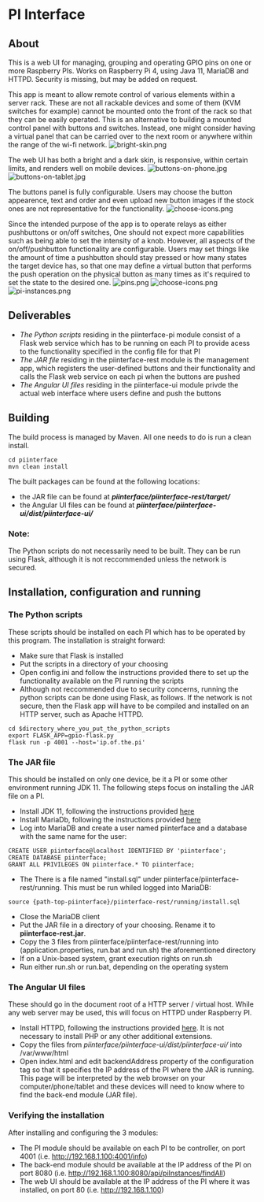 # PI Interface


## About
This is a web UI for managing, grouping and operating GPIO pins on one or more Raspberry PIs. Works on Raspberry Pi 4, using Java 11, MariaDB and HTTPD. Security is missing, but may be added on request.

This app is meant to allow remote control of various elements within a server rack. These are not all rackable devices and some of them (KVM switches for example) cannot be mounted onto the front of the rack so that they can be easily operated. This is an alternative to building a mounted control panel with buttons and switches. Instead, one might consider having a virtual panel that can be carried over to the next room or anywhere within the range of the wi-fi network.
![bright-skin.png](https://raw.githubusercontent.com/fx89/piinterface/master/res/galery/bright-skin.png)

The web UI has both a bright and a dark skin, is responsive, within certain limits, and renders well on mobile devices.
![buttons-on-phone.jpg](https://raw.githubusercontent.com/fx89/piinterface/master/res/galery/buttons-on-phone.jpg)
![buttons-on-tablet.jpg](https://raw.githubusercontent.com/fx89/piinterface/master/res/galery/buttons-on-tablet.jpg)

The buttons panel is fully configurable. Users may choose the button appearence, text and order and even upload new button images if the stock ones are not representative for the functionality.
![choose-icons.png](https://raw.githubusercontent.com/fx89/piinterface/master/res/galery/choose-icons.png)

Since the intended purpose of the app is to operate relays as either pushbuttons or on/off switches, One should not expect more capabilities such as being able to set the intensity of a knob. However, all aspects of the on/off/pushbutton functionality are configurable. Users may set things like the amount of time a pushbutton should stay pressed or how many states the target device has, so that one may define a virtual button that performs the push operation on the physical button as many times as it's required to set the state to the desired one.
![pins.png](https://raw.githubusercontent.com/fx89/piinterface/master/res/galery/pins.png)
![choose-icons.png](https://raw.githubusercontent.com/fx89/piinterface/master/res/galery/choose-icons.png)
![pi-instances.png](https://raw.githubusercontent.com/fx89/piinterface/master/res/galery/pi-instances.png)


## Deliverables
- *The Python scripts* residing in the piinterface-pi module consist of a Flask web service which has to be running on each PI to provide acess to the functionality specified in the config file for that PI
- *The JAR file* residing in the piinterface-rest module is the management app, which registers the user-defined buttons and their functionality and calls the Flask web service on each pi when the buttons are pushed
- *The Angular UI files* residing in the piinterface-ui module privde the actual web interface where users define and push the buttons


## Building
The build process is managed by Maven. All one needs to do is run a clean install.
```
cd piinterface
mvn clean install
```

The built packages can be found at the following locations:
 - the JAR file can be found at **_piinterface/piinterface-rest/target/_**
 - the Angular UI files can be found at **_piinterface/piinterface-ui/dist/piinterface-ui/_**

### Note:
The Python scripts do not necessarily need to be built. They can be run using Flask, although it is not reccommended unless the network is secured. 


## Installation, configuration and running

### The Python scripts
These scripts should be installed on each PI which has to be operated by this program. The installation is straight forward:
 - Make sure that Flask is installed
 - Put the scripts in a directory of your choosing
 - Open config.ini and follow the instructions provided there to set up the functionality available on the PI running the scripts
 - Although not reccommended due to security concerns, running the python scripts can be done using Flask, as follows. If the network is not secure, then the Flask app will have to be compiled and installed on an HTTP server, such as Apache HTTPD.
 ```
 cd $directory_where_you_put_the_python_scripts
 export FLASK_APP=gpio-flask.py
 flask run -p 4001 --host='ip.of.the.pi'
 ```

### The JAR file
This should be installed on only one device, be it a PI or some other environment running JDK 11. The following steps focus on installing the JAR file on a PI.
 - Install JDK 11, following the instructions provided [here](https://phoenixnap.com/kb/install-java-raspberry-pi)
 - Install MariaDb, following the instructions provided [here](https://raspberrytips.com/install-mariadb-raspberry-pi/#How_to_install_MariaDB_on_Raspbian)
 - Log into MariaDB and create a user named piinterface and a database with the same name for the user:
 ```
 CREATE USER piinterface@localhost IDENTIFIED BY 'piinterface';
 CREATE DATABASE piinterface;
 GRANT ALL PRIVILEGES ON piinterface.* TO piinterface;
 ```
 - The There is a file named "install.sql" under piinterface/piinterface-rest/running. This must be run whiled logged into MariaDB:
 ```
 source {path-top-piinterface}/piinterface-rest/running/install.sql
 ```
 - Close the MariaDB client
 - Put the JAR file in a directory of your choosing. Rename it to **piinterface-rest.jar**.
 - Copy the 3 files from piinterface/piinterface-rest/running into (application.properties, run.bat and run.sh) the aforementioned directory
 - If on a Unix-based system, grant execution rights on run.sh
 - Run either run.sh or run.bat, depending on the operating system

### The Angular UI files
These should go in the document root of a HTTP server / virtual host. While any web server may be used, this will focus on HTTPD under Raspberry PI.
 - Install HTTPD, following the instructions provided [here](https://www.raspberrypi.org/documentation/remote-access/web-server/apache.md). It is not necessary to install PHP or any other additional extensions.
 - Copy the files from *piinterface/piinterface-ui/dist/piinterface-ui/* into /var/www/html
 - Open index.html and edit backendAddress property of the configuration tag so that it specifies the IP address of the PI where the JAR is running. This page will be interpreted by the web browser on your computer/phone/tablet and these devices will need to know where to find the back-end module (JAR file).

### Verifying the installation
After installing and configuring the 3 modules:
 - The PI module should be available on each PI to be controller, on port 4001 (i.e. http://192.168.1.100:4001/info)
 - The back-end module should be available at the IP address of the PI on port 8080 (i.e. http://192.168.1.100:8080/api/piInstances/findAll)
 - The web UI should be available at the IP address of the PI where it was installed, on port 80 (i.e. http://192.168.1.100)


